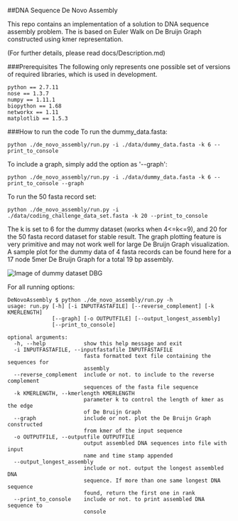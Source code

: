 ##DNA Sequence De Novo Assembly

This repo contains an implementation of a solution to DNA sequence assembly problem. The is based on Euler Walk on De Bruijn Graph constructed using kmer representation. 

(For further details, please read docs/Description.md)

###Prerequisites
The following only represents one possible set of versions of required libraries, which is used in development.
```
python == 2.7.11
nose == 1.3.7
numpy == 1.11.1
biopython == 1.68
networkx == 1.11
matplotlib == 1.5.3
```

###How to run the code
To run the dummy_data.fasta:  
```
python ./de_novo_assembly/run.py -i ./data/dummy_data.fasta -k 6 --print_to_console
```

To include a graph, simply add the option as '--graph':  
```
python ./de_novo_assembly/run.py -i ./data/dummy_data.fasta -k 6 --print_to_console --graph
```

To run the 50 fasta record set:  
```
python ./de_novo_assembly/run.py -i ./data/coding_challenge_data_set.fasta -k 20 --print_to_console
```

The k is set to 6 for the dummy dataset (works when 4<=k<=9), and 20 for the 50 fasta record dataset for stable result. The graph plotting feature is very primitive and may not work well for large De Bruijn Graph visualization. A sample plot for the dummy data of 4 fasta records can be found here for a 17 node 5mer De Bruijn Graph for a total 19 bp assembly.

![Image of dummy dataset DBG](https://github.com/guojingyu/DeNovoAssembly/blob/master/dummy_data_de_bruijn.png)

For all running options:  
```
DeNovoAssembly $ python ./de_novo_assembly/run.py -h
usage: run.py [-h] [-i INPUTFASTAFILE] [--reverse_complement] [-k KMERLENGTH]
              [--graph] [-o OUTPUTFILE] [--output_longest_assembly]
              [--print_to_console]

optional arguments:
  -h, --help            show this help message and exit
  -i INPUTFASTAFILE, --inputfastafile INPUTFASTAFILE
                        fasta formatted text file containing the sequences for
                        assembly
  --reverse_complement  include or not. to include to the reverse complement
                        sequences of the fasta file sequence
  -k KMERLENGTH, --kmerlength KMERLENGTH
                        parameter k to control the length of kmer as the edge
                        of De Bruijn Graph
  --graph               include or not. plot the De Bruijn Graph constructed
                        from kmer of the input sequence
  -o OUTPUTFILE, --outputfile OUTPUTFILE
                        output assembled DNA sequences into file with input
                        name and time stamp appended
  --output_longest_assembly
                        include or not. output the longest assembled DNA
                        sequence. If more than one same longest DNA sequence
                        found, return the first one in rank
  --print_to_console    include or not. to print assembled DNA sequence to
                        console

```



